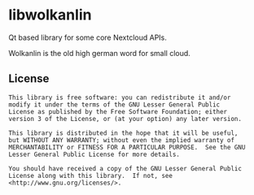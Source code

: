 # libwolkanlin
Qt based library for some core Nextcloud APIs.

Wolkanlin is the old high german word for small cloud.

## License
```
This library is free software: you can redistribute it and/or
modify it under the terms of the GNU Lesser General Public
License as published by the Free Software Foundation; either
version 3 of the License, or (at your option) any later version.

This library is distributed in the hope that it will be useful,
but WITHOUT ANY WARRANTY; without even the implied warranty of
MERCHANTABILITY or FITNESS FOR A PARTICULAR PURPOSE.  See the GNU
Lesser General Public License for more details.

You should have received a copy of the GNU Lesser General Public
License along with this library.  If not, see <http://www.gnu.org/licenses/>.
```
